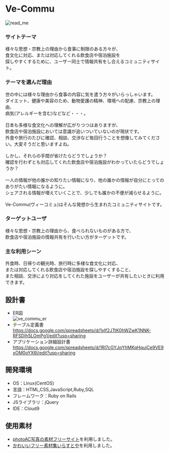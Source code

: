 # Ve-Commu
![read_me](https://github.com/DWC-user07-pro01-4M/Ve-Commu/assets/124852092/cc9be156-4c56-45ad-98d4-8608b61b8cba)
### サイトテーマ
様々な思想・宗教上の理由から食事に制限のある方々が、<br>
食文化に対応、または対応してくれる飲食店や宿泊施設を<br>
探しやすくするために、ユーザー同士で情報共有をし合えるコミュニティサイト。

### テーマを選んだ理由
世の中には様々な理由から食事の内容に気を遣う方々がいらっしゃいます。<br>
ダイエット、健康や美容のため、動物愛護の精神、環境への配慮、宗教上の理由、<br>病気(アレルギーを含む)などなど・・・。<br>
<br>
日本も多様な食文化への理解が広がりつつはありますが、<br>飲食店や宿泊施設においては意識が追いついていないのが現状です。<br>
外食や旅行のたびに確認、相談、交渉など毎回行うことを想像してみてください。大変そうだと思いますよね。<br>
<br>
しかし、それらの手間が省けたらどうでしょうか？<br>
確認を行わずとも対応してくれた飲食店や宿泊施設がわかっていたらどうでしょうか？<br>
<br>
一人の情報が他の誰かの知りたい情報になり、他の誰かの情報が自分にとってのありがたい情報になるように。<br>
シェアされる情報が増えていくことで、少しでも誰かの不便が減らせるように。<br>
<br>
Ve-Commu(ヴィーコミュ)はそんな発想から生まれたコミュニティサイトです。

### ターゲットユーザ
様々な思想・宗教上の理由から、食べられないものがある方で、<br>
飲食店や宿泊施設の情報共有を行いたい方がターゲットです。

### 主な利用シーン
外食時、日帰りの観光時、旅行時に多様な食文化に対応、<br>
または対応してくれる飲食店や宿泊施設を探しやすくすること、<br>
また相談、交渉により対応をしてくれた施設をユーザーが共有したいときに利用できます。

## 設計書
* ER図</br>
![ve_commu_er](https://github.com/DWC-user07-pro01-4M/Ve-Commu/assets/124852092/c092cd01-9d17-49ef-a6a7-9344d753c719)
* テーブル定義書</br>
https://docs.google.com/spreadsheets/d/1xIf2JTtK0hWZwK1NNK-RFSDIh5LOmPg1/edit?usp=sharing
* アプリケーション詳細設計書</br>
https://docs.google.com/spreadsheets/d/1Rl7cGYJqYhMKqHqujCe9VE9xOM0oYX6I/edit?usp=sharing

## 開発環境
- OS：Linux(CentOS)
- 言語：HTML,CSS,JavaScript,Ruby,SQL
- フレームワーク：Ruby on Rails
- JSライブラリ：jQuery
- IDE：Cloud9

## 使用素材
- [photoAC写真の素材フリーサイト](https://www.photo-ac.com/)を利用しました。
- [かわいいフリー素材集いらすとや](https://www.irasutoya.com/)を利用しました。